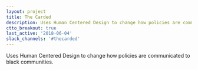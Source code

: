 ```yaml
---
layout: project
title: The Carded
description: Uses Human Centered Design to change how policies are communicated to black communities.
ctto_breakout: true
last_active: '2018-06-04'
slack_channels: '#thecarded'
---
```


Uses Human Centered Design to change how policies are communicated to black communities.